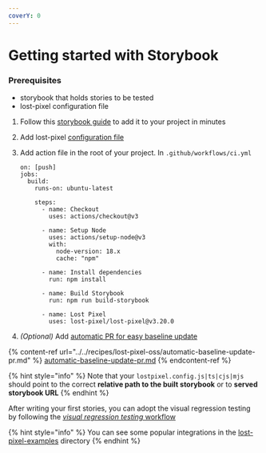 ```yaml
---
coverY: 0
---
```


# Getting started with Storybook

### Prerequisites

- storybook that holds stories to be tested
- lost-pixel configuration file

1. Follow this [storybook guide](https://storybook.js.org/docs/react/get-started/install) to add it to your project in minutes
2. Add lost-pixel [configuration file](../../setup/project-configuration/modes.md#storybook)
3. Add action file in the root of your project. In `.github/workflows/ci.yml`

   ```
   on: [push]
   jobs:
     build:
       runs-on: ubuntu-latest

       steps:
         - name: Checkout
           uses: actions/checkout@v3

         - name: Setup Node
           uses: actions/setup-node@v3
           with:
             node-version: 18.x
             cache: "npm"

         - name: Install dependencies
           run: npm install

         - name: Build Storybook
           run: npm run build-storybook

         - name: Lost Pixel
           uses: lost-pixel/lost-pixel@v3.20.0
   ```

4. _(Optional)_ Add [automatic PR for easy baseline update](../../recipes/lost-pixel-oss/automatic-baseline-update-pr.md)

{% content-ref url="../../recipes/lost-pixel-oss/automatic-baseline-update-pr.md" %}
[automatic-baseline-update-pr.md](../../recipes/lost-pixel-oss/automatic-baseline-update-pr.md)
{% endcontent-ref %}

{% hint style="info" %}
Note that your `lostpixel.config.js|ts|cjs|mjs` should point to the correct **relative path to the built storybook** or to **served storybook URL**
{% endhint %}

After writing your first stories, you can adopt the visual regression testing by following the [_visual regression testing_ workflow](../testing-workflow-github-actions.md)

{% hint style="info" %}
You can see some popular integrations in the [lost-pixel-examples](https://github.com/lost-pixel/lost-pixel-examples) directory
{% endhint %}
